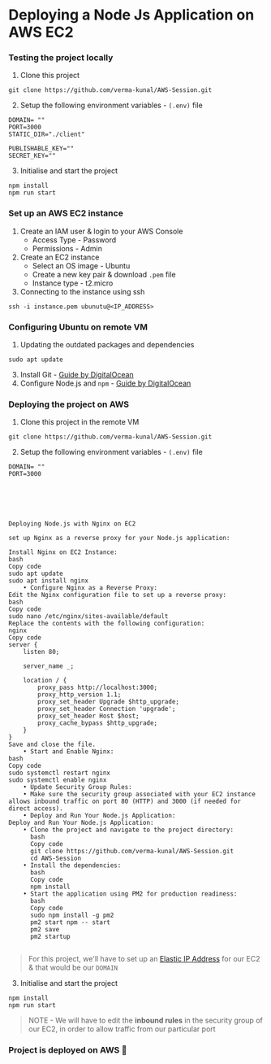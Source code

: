 # Deploying a Node Js Application on AWS EC2

### Testing the project locally

1. Clone this project
```
git clone https://github.com/verma-kunal/AWS-Session.git
```
2. Setup the following environment variables - `(.env)` file
```
DOMAIN= ""
PORT=3000
STATIC_DIR="./client"

PUBLISHABLE_KEY=""
SECRET_KEY=""
```
3. Initialise and start the project
```
npm install
npm run start
```

### Set up an AWS EC2 instance

1. Create an IAM user & login to your AWS Console
    - Access Type - Password
    - Permissions - Admin
2. Create an EC2 instance
    - Select an OS image - Ubuntu
    - Create a new key pair & download `.pem` file
    - Instance type - t2.micro
3. Connecting to the instance using ssh
```
ssh -i instance.pem ubunutu@<IP_ADDRESS>
```

### Configuring Ubuntu on remote VM

1. Updating the outdated packages and dependencies
```
sudo apt update
```
3. Install Git - [Guide by DigitalOcean](https://www.digitalocean.com/community/tutorials/how-to-install-git-on-ubuntu-22-04) 
4. Configure Node.js and `npm` - [Guide by DigitalOcean](https://www.digitalocean.com/community/tutorials/how-to-install-node-js-on-ubuntu-22-04)

### Deploying the project on AWS

1. Clone this project in the remote VM
```
git clone https://github.com/verma-kunal/AWS-Session.git
```
2. Setup the following environment variables - `(.env)` file
```
DOMAIN= ""
PORT=3000






Deploying Node.js with Nginx on EC2

set up Nginx as a reverse proxy for your Node.js application:

Install Nginx on EC2 Instance:
bash
Copy code
sudo apt update
sudo apt install nginx
    • Configure Nginx as a Reverse Proxy:
Edit the Nginx configuration file to set up a reverse proxy:
bash
Copy code
sudo nano /etc/nginx/sites-available/default
Replace the contents with the following configuration:
nginx
Copy code
server {
    listen 80;

    server_name _;

    location / {
        proxy_pass http://localhost:3000;
        proxy_http_version 1.1;
        proxy_set_header Upgrade $http_upgrade;
        proxy_set_header Connection 'upgrade';
        proxy_set_header Host $host;
        proxy_cache_bypass $http_upgrade;
    }
}
Save and close the file.
    • Start and Enable Nginx:
bash
Copy code
sudo systemctl restart nginx
sudo systemctl enable nginx
    • Update Security Group Rules:
    • Make sure the security group associated with your EC2 instance allows inbound traffic on port 80 (HTTP) and 3000 (if needed for direct access).
    • Deploy and Run Your Node.js Application:
Deploy and Run Your Node.js Application:
    • Clone the project and navigate to the project directory:
      bash
      Copy code
      git clone https://github.com/verma-kunal/AWS-Session.git
      cd AWS-Session
    • Install the dependencies:
      bash
      Copy code
      npm install
    • Start the application using PM2 for production readiness:
      bash
      Copy code
      sudo npm install -g pm2
      pm2 start npm -- start
      pm2 save
      pm2 startup


```
> For this project, we'll have to set up an [Elastic IP Address](https://docs.aws.amazon.com/AWSEC2/latest/UserGuide/elastic-ip-addresses-eip.html) for our EC2 & that would be our `DOMAIN`

3. Initialise and start the project
```
npm install
npm run start
```

> NOTE - We will have to edit the **inbound rules** in the security group of our EC2, in order to allow traffic from our particular port

### Project is deployed on AWS 🎉

